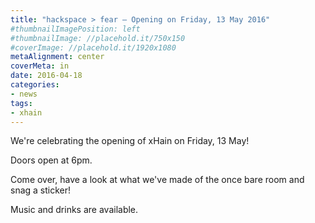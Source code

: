 ```yaml
---
title: "hackspace > fear – Opening on Friday, 13 May 2016"
#thumbnailImagePosition: left
#thumbnailImage: //placehold.it/750x150
#coverImage: //placehold.it/1920x1080
metaAlignment: center
coverMeta: in
date: 2016-04-18
categories:
- news
tags:
- xhain
---
```


We're celebrating the opening of xHain on Friday, 13 May!

Doors open at 6pm.  

Come over, have a look at what we've made of the once bare room and snag a sticker!  

Music and drinks are available.
